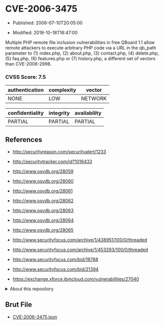 # CVE-2006-3475

- Published: 2006-07-10T20:05:00

- Modified: 2018-10-18T16:47:00

Multiple PHP remote file inclusion vulnerabilities in free QBoard 1.1 allow remote attackers to execute arbitrary PHP code via a URL in the qb_path parameter to (1) index.php, (2) about.php, (3) contact.php, (4) delete.php, (5) faq.php, (6) features.php or (7) history.php, a different set of vectors than CVE-2006-2998.

### CVSS Score: **7.5**

| authentication | complexity | vector |
| --- | --- | --- |
| NONE | LOW | NETWORK |

| confidentiality | integrity | availability |
| --- | --- | --- |
| PARTIAL | PARTIAL | PARTIAL |

## References

* http://securityreason.com/securityalert/1233

* http://securitytracker.com/id?1016433

* http://www.osvdb.org/28059

* http://www.osvdb.org/28060

* http://www.osvdb.org/28061

* http://www.osvdb.org/28062

* http://www.osvdb.org/28063

* http://www.osvdb.org/28064

* http://www.osvdb.org/28065

* http://www.securityfocus.com/archive/1/438951/100/0/threaded

* http://www.securityfocus.com/archive/1/453293/100/0/threaded

* http://www.securityfocus.com/bid/18788

* http://www.securityfocus.com/bid/21394

* https://exchange.xforce.ibmcloud.com/vulnerabilities/27040

<details>
<summary>About this repository</summary> 

  This repository is part of the project [Live Hack CVE](https://github.com/Live-Hack-CVE). Main website can be found [www.live-hack.org](https://www.live-hack.org) 
  
  Made by [Sn0wAlice](https://github.com/Sn0wAlice) for the people that care about security and need to have a feed of the latest CVEs. Hope you enjoy it, don't forget to star the repo and follow me on [Twitter](https://twitter.com/Sn0wAlice) and [Github](https://github.com/Sn0wAlice). And that is my [personnal website](https://www.alice-snow.me/)

  - [Home Page](https://github.com/Live-Hack-CVE)
  - [Framework](https://github.com/Live-Hack-CVE/cve-framework)
  - [CVE database](https://github.com/Live-Hack-CVE/full_database)
  - [Changelog](https://github.com/Live-Hack-CVE/Changelog)
</details>

## Brut File

* [CVE-2006-3475.json](https://raw.githubusercontent.com/Live-Hack-CVE/full_database/main/cves/2006/CVE-2006-3475.json)

